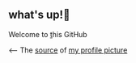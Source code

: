 ## what's up!👋

Welcome to [t](https://open.spotify.com/playlist/0BkIWYhmZFvGIYqSDvB8dd?si=xcDshVSBQLiatnX6qS1BoQ)his GitHub

⟵ The [source](https://x.com/mlbbxbdsm/status/1942315708865778017) of [my profile picture](https://github.com/myaboutpage/myaboutpage/blob/main/x.com-mlbbxbdsm-status-1942315708865778017.png) 

<!--
**myaboutpage/myaboutpage** is a ✨ _special_ ✨ repository because its `README.md` (this file) appears on your GitHub profile.

Here are some ideas to get you started:

- 🔭 I’m currently working on ...
- 🌱 I’m currently learning ...
- 👯 I’m looking to collaborate on ...
- 🤔 I’m looking for help with ...
- 💬 Ask me about ...
- 📫 How to reach me: ...
- 😄 Pronouns: ...
- ⚡ Fun fact: ...
-->
